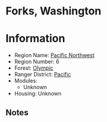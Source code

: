 
Forks, Washington
=================
  
# Information  
* Region Name: [Pacific Northwest]()  
* Region Number: 6  
* Forest: [Olympic](http://www.fs.usda.gov/olympic/)  
* Ranger District: [Pacific]()  
* Modules:  
  - Unknown  
* Housing: Unknown  
  
## Notes

